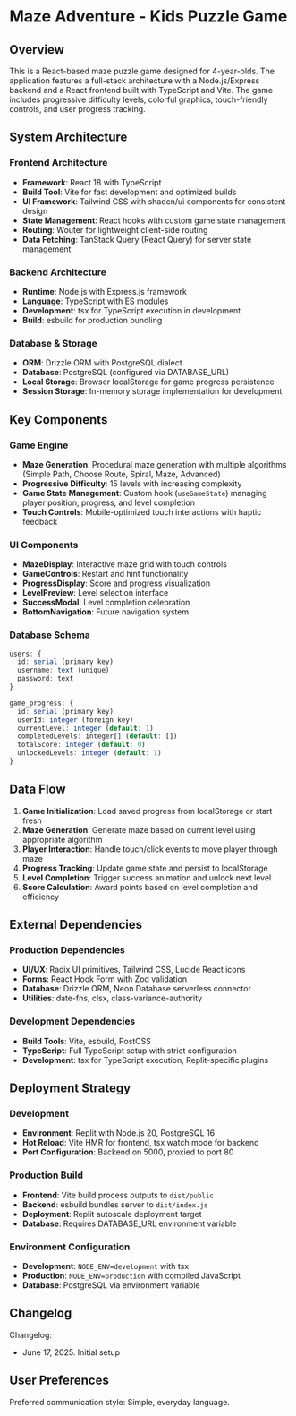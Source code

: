 # Maze Adventure - Kids Puzzle Game

## Overview

This is a React-based maze puzzle game designed for 4-year-olds. The application features a full-stack architecture with a Node.js/Express backend and a React frontend built with TypeScript and Vite. The game includes progressive difficulty levels, colorful graphics, touch-friendly controls, and user progress tracking.

## System Architecture

### Frontend Architecture
- **Framework**: React 18 with TypeScript
- **Build Tool**: Vite for fast development and optimized builds
- **UI Framework**: Tailwind CSS with shadcn/ui components for consistent design
- **State Management**: React hooks with custom game state management
- **Routing**: Wouter for lightweight client-side routing
- **Data Fetching**: TanStack Query (React Query) for server state management

### Backend Architecture
- **Runtime**: Node.js with Express.js framework
- **Language**: TypeScript with ES modules
- **Development**: tsx for TypeScript execution in development
- **Build**: esbuild for production bundling

### Database & Storage
- **ORM**: Drizzle ORM with PostgreSQL dialect
- **Database**: PostgreSQL (configured via DATABASE_URL)
- **Local Storage**: Browser localStorage for game progress persistence
- **Session Storage**: In-memory storage implementation for development

## Key Components

### Game Engine
- **Maze Generation**: Procedural maze generation with multiple algorithms (Simple Path, Choose Route, Spiral, Maze, Advanced)
- **Progressive Difficulty**: 15 levels with increasing complexity
- **Game State Management**: Custom hook (`useGameState`) managing player position, progress, and level completion
- **Touch Controls**: Mobile-optimized touch interactions with haptic feedback

### UI Components
- **MazeDisplay**: Interactive maze grid with touch controls
- **GameControls**: Restart and hint functionality
- **ProgressDisplay**: Score and progress visualization
- **LevelPreview**: Level selection interface
- **SuccessModal**: Level completion celebration
- **BottomNavigation**: Future navigation system

### Database Schema
```typescript
users: {
  id: serial (primary key)
  username: text (unique)
  password: text
}

game_progress: {
  id: serial (primary key)
  userId: integer (foreign key)
  currentLevel: integer (default: 1)
  completedLevels: integer[] (default: [])
  totalScore: integer (default: 0)
  unlockedLevels: integer (default: 1)
}
```

## Data Flow

1. **Game Initialization**: Load saved progress from localStorage or start fresh
2. **Maze Generation**: Generate maze based on current level using appropriate algorithm
3. **Player Interaction**: Handle touch/click events to move player through maze
4. **Progress Tracking**: Update game state and persist to localStorage
5. **Level Completion**: Trigger success animation and unlock next level
6. **Score Calculation**: Award points based on level completion and efficiency

## External Dependencies

### Production Dependencies
- **UI/UX**: Radix UI primitives, Tailwind CSS, Lucide React icons
- **Forms**: React Hook Form with Zod validation
- **Database**: Drizzle ORM, Neon Database serverless connector
- **Utilities**: date-fns, clsx, class-variance-authority

### Development Dependencies
- **Build Tools**: Vite, esbuild, PostCSS
- **TypeScript**: Full TypeScript setup with strict configuration
- **Development**: tsx for TypeScript execution, Replit-specific plugins

## Deployment Strategy

### Development
- **Environment**: Replit with Node.js 20, PostgreSQL 16
- **Hot Reload**: Vite HMR for frontend, tsx watch mode for backend
- **Port Configuration**: Backend on 5000, proxied to port 80

### Production Build
- **Frontend**: Vite build process outputs to `dist/public`
- **Backend**: esbuild bundles server to `dist/index.js`
- **Deployment**: Replit autoscale deployment target
- **Database**: Requires DATABASE_URL environment variable

### Environment Configuration
- **Development**: `NODE_ENV=development` with tsx
- **Production**: `NODE_ENV=production` with compiled JavaScript
- **Database**: PostgreSQL via environment variable

## Changelog

Changelog:
- June 17, 2025. Initial setup

## User Preferences

Preferred communication style: Simple, everyday language.
